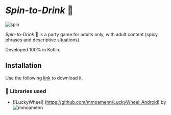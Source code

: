 # _Spin-to-Drink_ :beers:

![spin](https://user-images.githubusercontent.com/74552101/154673228-075d420c-786d-4975-9c62-22fe45dc9fb7.png)


 _Spin-to-Drink_ :beers: is a party game for adults only, with adult content (spicy phrases and descriptive situations).
 
Developed 100% in Kotlin. 

## Installation

Use the following [link](https://play.google.com/store/apps/details?id=com.trustlyapps.drinkgame&hl=es_AR&gl=US) to download it.


### :book: Libraries used
- ![LuckyWheel] (https://github.com/mmoamenn/LuckyWheel_Android) by ![mmoamenn](https://github.com/mmoamenn)
